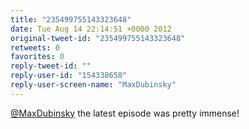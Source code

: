 ```yaml
---
title: "235499755143323648"
date: Tue Aug 14 22:14:51 +0000 2012
original-tweet-id: "235499755143323648"
retweets: 0
favorites: 0
reply-tweet-id: ""
reply-user-id: "154338658"
reply-user-screen-name: "MaxDubinsky"
---
```

<a href="https://twitter.com/MaxDubinsky">@MaxDubinsky</a> the latest episode was pretty immense!
